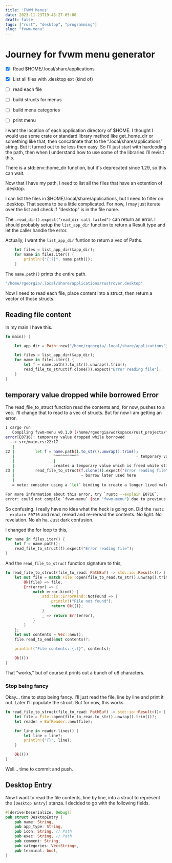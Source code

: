 ```yaml
---
title: 'FVWM Menus'
date: 2023-11-23T19:46:27-05:00
draft: false
tags: ["rust", "desktop", "programming"]
slug: "fvwm-menu"
---
```



# Journey for fvwm menu generator

- [X] Read $HOME/.local/share/applications

- [X] List all files with .desktop ext (kind of)

- [ ] read each file

- [ ] build structs for menus

- [ ] build menu categories

- [ ] print menu

I want the location of each application directory of $HOME. I thought I would use some crate or standard library method like get_home_dir or something like that, then concatinate that to the “.local/share/applications” string. But it turned out to be less then easy. So I’ll just start with hardcoding the path, then when I understand how to use some of the libraries I’ll revisit this.

There is a std::env::home_dir function, but it's deprecated since 1.29, so this can wait.

Now that I have my path, I need to list all the files that have an extention of .desktop.

I can list the files in $HOME/.local/share/applications, but I need to filter on .desktop. That seems to be a little complicated. For now, I may just iterate over the list and check if "desktop" is in the file name.

The `.read_dir().expect("read_dir call failed")` can return an error. I should probably setup the `list_app_dir` function to return a Result type and let the caller handle the error.

Actually, I want the `list_app_dir` funtion to return a vec of Paths. 

```rust
    let files = list_app_dir(&app_dir);
    for name in files.iter() {
        println!("{:?}", name.path());
    }
```

The `name.path()` prints the entire path. 

```bash
"/home/rgeorgia/.local/share/applications/rustrover.desktop"
```

Now I need to read each file, place content into a struct, then return a vector of those structs.

## Reading file content

In my main I have this.

```rust
fn main() {

    let app_dir = Path::new("/home/rgeorgia/.local/share/applications");

    let files = list_app_dir(&app_dir);
    for name in files.iter() {
        let f = name.path().to_str().unwrap().trim();
        read_file_to_struct(f.clone()).expect("Error reading file");
    }
}
```

## temporary value dropped while borrowed Error

The read_file_to_struct function read the contents and, for now, pushes to a vec. I'll change that to read to a vec of structs. But for now I am getting an error.

```bash
❯ cargo run
   Compiling fvwm-menu v0.1.0 (/home/rgeorgia/workspace/rust_projects/fvwm-menu)
error[E0716]: temporary value dropped while borrowed
  --> src/main.rs:22:17
   |
22 |         let f = name.path().to_str().unwrap().trim();
   |                 ^^^^^^^^^^^                         - temporary value is freed at the end of this statement
   |                 |
   |                 creates a temporary value which is freed while still in use
23 |         read_file_to_struct(f.clone()).expect("Error reading file");
   |                             - borrow later used here
   |
   = note: consider using a `let` binding to create a longer lived value

For more information about this error, try `rustc --explain E0716`.
error: could not compile `fvwm-menu` (bin "fvwm-menu") due to previous error

```

So confusing. I really have no idea what the heck is going on. Did the `rustc --explain E0716` and read, reread and re-reread the contents. No light. No revelation. No ah ha. Just dark confusion.

I changed the for loop to this,

```rust
for name in files.iter() {
    let f = name.path();
    read_file_to_struct(f).expect("Error reading file");
}
```

And the `read_file_to_struct` function signature to this,

```rust
fn read_file_to_struct(file_to_read: PathBuf) -> std::io::Result<()> {
    let mut file = match File::open(file_to_read.to_str().unwrap().trim()) {
        Ok(file) => file,
        Err(error) => {
            match error.kind() {
                std::io::ErrorKind::NotFound => {
                    println!("File not found");
                    return Ok(());
                }
                _ => return Err(error),
            }
        }
    };
    let mut contents = Vec::new();
    file.read_to_end(&mut contents)?;

    println!("File contents: {:?}", contents);

    Ok(())
}
```

That "works," but of course it prints out a bunch of u8 characters. 

### Stop being fancy

Okay... time to stop being fancy. I'll just read the file, line by line and print it out. Later I'll populate the struct. But for now, this works.

```rust
fn read_file_to_struct(file_to_read: PathBuf) -> std::io::Result<()> {
    let file = File::open(file_to_read.to_str().unwrap().trim())?;
    let reader = BufReader::new(file);

    for line in reader.lines() {
        let line = line?;
        println!("{}", line);
    }

    Ok(())
}
```
Well... time to commit and push.

Desktop Entry
-------------

Now I want to read the file contents, line by line, into a struct to represent the ``[Desktop Entry]`` stanza. I decided to go with the following fields.

```rust
#[derive(Deserialize, Debug)]
pub struct DesktopEntry {
    pub name: String,
    pub app_type: String,
    pub icon: String, // Path
    pub exec: String, // Path
    pub comment: String,
    pub categories: Vec<String>,
    pub terminal: bool,
}
```
